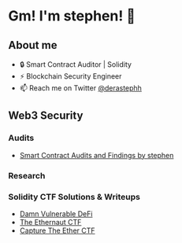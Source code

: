 # Gm! I'm stephen! 👋

## About me
- 🔒 Smart Contract Auditor | Solidity
- ⚡ Blockchain Security Engineer
- 📫 Reach me on Twitter [@derastephh](https://x.com/derastephh)

## Web3 Security

### Audits
- [Smart Contract Audits and Findings by stephen](https://github.com/Derastephh/Audits-Reports)

### Research

### Solidity CTF Solutions & Writeups
- [Damn Vulnerable DeFi](#)
- [The Ethernaut CTF](#)
- [Capture The Ether CTF](#)
